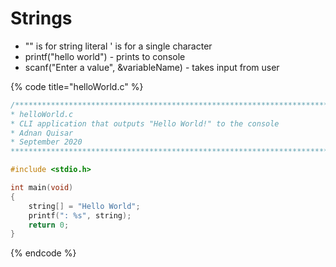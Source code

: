 # Strings

* "" is for string literal ' is for a single character
* printf\("hello world"\) - prints to console
* scanf\("Enter a value", &variableName\) - takes input from user



{% code title="helloWorld.c" %}
```c
/***********************************************************************
* helloWorld.c
* CLI application that outputs "Hello World!" to the console
* Adnan Quisar
* September 2020
***********************************************************************/

#include <stdio.h>

int main(void)
{
    string[] = "Hello World";
    printf(": %s", string);
    return 0;
}
```
{% endcode %}

